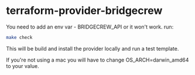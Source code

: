 # terraform-provider-bridgecrew

You need to add an env var - BRIDGECREW_API or it won't work.
run:

```bash
make check
```

This will be build and install the provider locally and run a test template.

If you're not using a mac you will have to change OS_ARCH=darwin_amd64 to your value.
